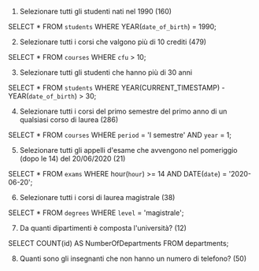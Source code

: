 1. Selezionare tutti gli studenti nati nel 1990 (160)

SELECT * FROM `students` WHERE YEAR(`date_of_birth`) = 1990;


2. Selezionare tutti i corsi che valgono più di 10 crediti (479)

SELECT * FROM `courses` WHERE `cfu` > 10;


3. Selezionare tutti gli studenti che hanno più di 30 anni

SELECT * FROM `students` WHERE YEAR(CURRENT_TIMESTAMP) - YEAR(`date_of_birth`) > 30;


4. Selezionare tutti i corsi del primo semestre del primo anno di un qualsiasi corso di laurea (286)

SELECT * FROM `courses` WHERE `period` = 'I semestre' AND `year` = 1;


5. Selezionare tutti gli appelli d'esame che avvengono nel pomeriggio (dopo le 14) del 20/06/2020 (21)

SELECT * FROM `exams` WHERE hour(`hour`) >= 14 AND DATE(`date`) = '2020-06-20';


6. Selezionare tutti i corsi di laurea magistrale (38)

SELECT * FROM `degrees` WHERE `level` = 'magistrale';


7. Da quanti dipartimenti è composta l'università? (12)

SELECT COUNT(id) AS NumberOfDepartments FROM departments;


8. Quanti sono gli insegnanti che non hanno un numero di telefono? (50)